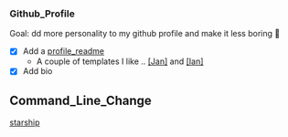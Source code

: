 ### Github_Profile
Goal: dd more personality to my github profile and make it less boring 🤠
- [x] Add a [profile_readme](https://docs.github.com/en/account-and-profile/setting-up-and-managing-your-github-profile/customizing-your-profile/managing-your-profile-readme)
  - A couple of templates I like .. [[Jan]](https://github.com/jborchma) and [[Ian]](https://github.com/ian-whitestone)
- [x] Add bio

## Command_Line_Change
[starship](https://starship.rs/)
